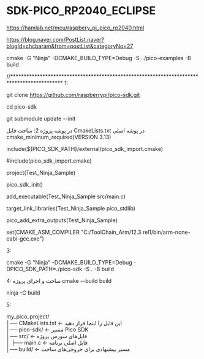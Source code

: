 # SDK-PICO_RP2040_ECLIPSE


https://hamlab.net/mcu/raspbery_pi_pico_rp2040.html

https://blog.naver.com/PostList.naver?blogId=chcbaram&from=postList&categoryNo=27



cmake -G "Ninja" -DCMAKE_BUILD_TYPE=Debug -S ../pico-examples -B build

//*******************************************************************************************
1:

git clone https://github.com/raspberrypi/pico-sdk.git

cd pico-sdk

git submodule update --init


در پوشه پروژه 
2:
ساخت فایل CmakeLists.txt  در پوشه اصلی
cmake_minimum_required(VERSION 3.13)

include(${PICO_SDK_PATH}/external/pico_sdk_import.cmake)


#include(pico_sdk_import.cmake)

project(Test_Ninja_Sample)

pico_sdk_init()

add_executable(Test_Ninja_Sample src/main.c)

target_link_libraries(Test_Ninja_Sample pico_stdlib)

pico_add_extra_outputs(Test_Ninja_Sample)

set(CMAKE_ASM_COMPILER "C:/ToolChain_Arm/12.3 rel1/bin/arm-none-eabi-gcc.exe")


3:

cmake -G "Ninja" -DCMAKE_BUILD_TYPE=Debug -DPICO_SDK_PATH=./pico-sdk -S . -B build

4:
ساخت و اجرای پروژه
cmake --build build



ninja -C build




 5:
 
 my_pico_project/  
│── CMakeLists.txt      ← این فایل را اینجا قرار دهید  
│── pico-sdk/           ← مسیر Pico SDK  
│── src/                ← فایل‌های سورس پروژه  
│   ├── main.c          ← فایل اصلی برنامه  
│── build/              ← مسیر پیشنهادی برای خروجی‌های ساخت  
